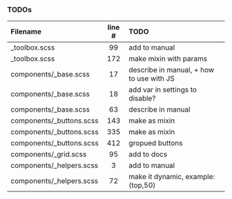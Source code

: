 ### TODOs
| Filename | line # | TODO
|:------|:------:|:------
| _toolbox.scss | 99 | add to manual
| _toolbox.scss | 172 | make mixin with params
| components/_base.scss | 17 | describe in manual, + how to use with JS
| components/_base.scss | 18 | add var in settings to disable?
| components/_base.scss | 63 | describe in manual
| components/_buttons.scss | 143 | make as mixin
| components/_buttons.scss | 335 | make as mixin
| components/_buttons.scss | 412 | gropued buttons
| components/_grid.scss | 95 | add to docs
| components/_helpers.scss | 3 | add to manual
| components/_helpers.scss | 72 | make it dynamic, example: (top,50)